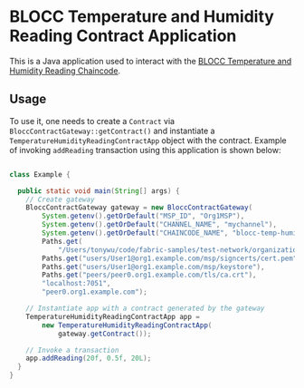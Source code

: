 # BLOCC Temperature and Humidity Reading Contract Application

This is a Java application used to interact with
the [BLOCC Temperature and Humidity Reading Chaincode](https://github.com/TonyWu3027/blocc-temp-humidity-chaincode).

## Usage

To use it, one needs to create a `Contract` via `BloccContractGateway::getContract()` and
instantiate a `TemperatureHumidityReadingContractApp` object with the contract. Example of
invoking `addReading` transaction using this application is shown below:

```java

class Example {

  public static void main(String[] args) {
    // Create gateway
    BloccContractGateway gateway = new BloccContractGateway(
        System.getenv().getOrDefault("MSP_ID", "Org1MSP"),
        System.getenv().getOrDefault("CHANNEL_NAME", "mychannel"),
        System.getenv().getOrDefault("CHAINCODE_NAME", "blocc-temp-humidity-reading"),
        Paths.get(
            "/Users/tonywu/code/fabric-samples/test-network/organizations/peerOrganizations/org1.example.com"),
        Paths.get("users/User1@org1.example.com/msp/signcerts/cert.pem"),
        Paths.get("users/User1@org1.example.com/msp/keystore"),
        Paths.get("peers/peer0.org1.example.com/tls/ca.crt"),
        "localhost:7051",
        "peer0.org1.example.com");

    // Instantiate app with a contract generated by the gateway
    TemperatureHumidityReadingContractApp app =
        new TemperatureHumidityReadingContractApp(
            gateway.getContract());

    // Invoke a transaction
    app.addReading(20f, 0.5f, 20L);
  }
}
```